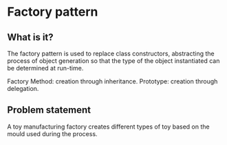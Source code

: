 # Factory pattern

## What is it?
The factory pattern is used to replace class constructors, abstracting the process of object generation so that the type of the object instantiated can be determined at run-time.

Factory Method: creation through inheritance. Prototype: creation through delegation.

## Problem statement

A toy manufacturing factory creates different types of toy based on the mould used during the process. 
